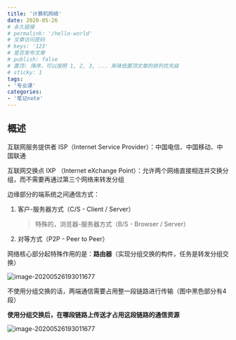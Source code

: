 ```yaml
---
title: '计算机网络'
date: 2020-05-26
# 永久链接
# permalink: '/hello-world'
# 文章访问密码
# keys: '123'
# 是否发布文章
# publish: false
# 置顶: 降序，可以按照 1, 2, 3, ... 来降低置顶文章的排列优先级
# sticky: 1
tags:
- '专业课'
categories:
- '笔记note'
---
```



## 概述

互联网服务提供者 ISP（Internet Service Provider）：中国电信、中国移动、中国联通

互联网交换点 IXP （Internet eXchange Point）：允许两个网络直接相连并交换分组，而不需要再通过第三个网络来转发分组

边缘部分的端系统之间通信方式：

1. 客户-服务器方式（C/S  -  Client / Server）

   > 特殊的，浏览器-服务器方式（B/S - Browser / Server）

2. 对等方式（P2P - Peer to Peer）

网络核心部分起特殊作用的是：**路由器**（实现分组交换的构件，任务是转发分组交换）

![image-20200526193011677](https://static.chanx.tech/image/7v0v0_0.png)

不使用分组交换的话，两端通信需要占用整一段链路进行传输（图中黑色部分有4段）

**使用分组交换后，在哪段链路上传送才占用这段链路的通信资源**

![image-20200526193011677](https://static.chanx.tech/image/7tzbk_0.png)



